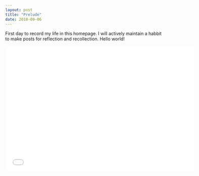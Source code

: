 ```yaml
---
layout: post
title: "Prelude"
date: 2018-09-06
---
```


First day to record my life in this homepage. I will actively maintain a habbit to make posts for reflection and recollection. 
Hello world!


<iframe width = "600", height = "400", frameborder="0"  scrolling="no" src="//plot.ly/~lxhstark/51.embed?link=false&autosize=True&logo=false"></iframe>
